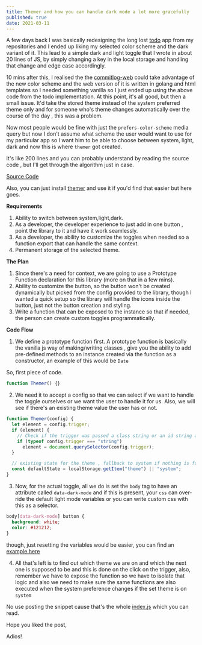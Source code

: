 ```yaml
---
title: Themer and how you can handle dark mode a lot more gracefully
published: true
date: 2021-03-11
---
```


A few days back I was basically redesigning the long lost
[todo](https://todo.reaper.im) app from my repositories and I ended up liking my
selected color scheme and the dark variant of it. This lead to a simple dark and
light toggle that I wrote in about 20 lines of JS, by simply changing a key in
the local storage and handling that change and edge case accordingly.

10 mins after this, I realised the the
[commitlog-web](https://commitlog-web.herokuapp.com) could take advantage of the
new color scheme and the web version of it is written in golang and html
templates so I needed something vanilla so I just ended up using the above code
from the todo implementation. At this point, it's all good, but then a small
issue. It'd take the stored theme instead of the system preferred theme only and
for someone who's theme changes automatically over the course of the day , this
was a problem.

Now most people would be fine with just the `prefers-color-scheme` media query
but now I don't assume what scheme the user would want to use for my particular
app so I want him to be able to choose between system, light, dark and now this
is where `themer` got created.

It's like 200 lines and you can probably understand by reading the source code ,
but I'll get through the algorithm just in case.

[Source Code](https://github.com/barelyhuman/themer/blob/dev/src/index.js)

Also, you can just install [themer](https://themer.reaper.im) and use it if
you'd find that easier but here goes.

**Requirements**

1. Ability to switch between system,light,dark.
2. As a developer, the developer experience to just add in one button , point
   the library to it and have it work seamlessly.
3. As a developer, the ability to customize the toggles when needed so a
   function export that can handle the same context.
4. Permanent storage of the selected theme.

**The Plan**

1. Since there's a need for context, we are going to use a Prototype Function
   declaration for this library (more on that in a few mins).
2. Ability to customize the button, so the button won't be created dynamically
   but picked from the config provided to the library, though I wanted a quick
   setup so the library will handle the icons inside the button, just not the
   button creation and styling.
3. Write a function that can be exposed to the instance so that if needed, the
   person can create custom toggles programmatically.

**Code Flow**

1. We define a prototype function first. A prototype function is basically the
   vanilla js way of making/writing classes , give you the ability to add
   pre-defined methods to an instance created via the function as a constructor,
   an example of this would be `Date`

So, first piece of code.

```js
function Themer() {}
```

2. We need it to accept a config so that we can select if we want to handle the
   toggle ourselves or we want the user to handle it for us. Also, we will see
   if there's an existing theme value the user has or not.

```js
function Themer(config) {
  let element = config.trigger;
  if (element) {
    // Check if the trigger was passed a class string or an id string and convert it to a proper html node ref
    if (typeof config.trigger === "string")
      element = document.querySelector(config.trigger);
  }

  // existing state for the theme , fallback to system if nothing is found
  const defaultState = localStorage.getItem("theme") || "system";
}
```

3. Now, for the actual toggle, all we do is set the `body` tag to have an
   attribute called `data-dark-mode` and if this is present, your `css` can
   over-ride the default light mode variables or you can write custom css with
   this as a selector.

```css
body[data-dark-mode] button {
  background: white;
  color: #121212;
}
```

though, just resetting the variables would be easier, you can find an
[example here](https://github.com/barelyhuman/themer/blob/dev/style.template.css)

4. All that's left is to find out which theme we are on and which the next one
   is supposed to be and this is done on the click on the trigger, also,
   remember we have to expose the function so we have to isolate that logic and
   also we need to make sure the same functions are also executed when the
   system preference changes if the set theme is on `system`

No use posting the snippet cause that's the whole
[index.js](https://github.com/barelyhuman/themer/blob/dev/src/index.js) which
you can read.

Hope you liked the post,

Adios!
